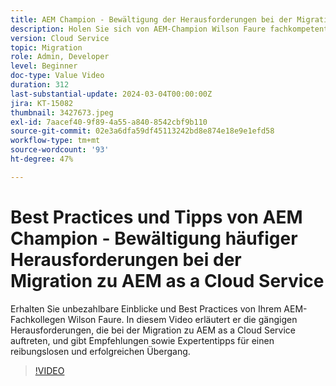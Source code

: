 ```yaml
---
title: AEM Champion - Bewältigung der Herausforderungen bei der Migration zu AEM as a Cloud Service
description: Holen Sie sich von AEM-Champion Wilson Faure fachkompetenten Rat, wie Sie häufige Herausforderungen bei der Migration von AEM as a Cloud Service bewältigen können.
version: Cloud Service
topic: Migration
role: Admin, Developer
level: Beginner
doc-type: Value Video
duration: 312
last-substantial-update: 2024-03-04T00:00:00Z
jira: KT-15082
thumbnail: 3427673.jpeg
exl-id: 7aacef40-9f89-4a55-a840-8542cbf9b110
source-git-commit: 02e3a6dfa59df45113242bd8e874e18e9e1efd58
workflow-type: tm+mt
source-wordcount: '93'
ht-degree: 47%

---
```


# Best Practices und Tipps von AEM Champion - Bewältigung häufiger Herausforderungen bei der Migration zu AEM as a Cloud Service

Erhalten Sie unbezahlbare Einblicke und Best Practices von Ihrem AEM-Fachkollegen Wilson Faure. In diesem Video erläutert er die gängigen Herausforderungen, die bei der Migration zu AEM as a Cloud Service auftreten, und gibt Empfehlungen sowie Expertentipps für einen reibungslosen und erfolgreichen Übergang.

>[!VIDEO](https://video.tv.adobe.com/v/3427673/?learn=on)

